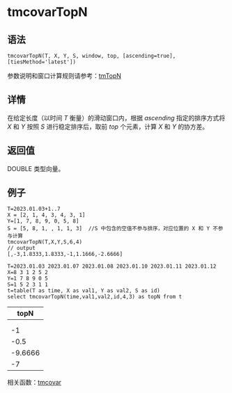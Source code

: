 # tmcovarTopN

## 语法

`tmcovarTopN(T, X, Y, S, window, top, [ascending=true],
[tiesMethod='latest'])`

参数说明和窗口计算规则请参考：[tmTopN](../themes/tmTopN.html)

## 详情

在给定长度（以时间 *T* 衡量）的滑动窗口内，根据 *ascending* 指定的排序方式将 *X*
和 *Y* 按照 *S* 进行稳定排序后，取前 *top* 个元素，计算 *X* 和 *Y* 的协方差。

## 返回值

DOUBLE 类型向量。

## 例子

```
T=2023.01.03+1..7
X = [2, 1, 4, 3, 4, 3, 1]
Y=[1, 7, 8, 9, 0, 5, 8]
S = [5, 8, 1, , 1, 1, 3]  //S 中包含的空值不参与排序，对应位置的 X 和 Y 不参与计算
tmcovarTopN(T,X,Y,S,6,4)
// output
[,-3,1.8333,1.8333,-1,1.1666,-2.6666]

T=2023.01.03 2023.01.07 2023.01.08 2023.01.10 2023.01.11 2023.01.12
X=8 3 1 2 5 2
Y=1 7 8 9 0 5
S=1 5 2 3 1 1
t=table(T as time, X as val1, Y as val2, S as id)
select tmcovarTopN(time,val1,val2,id,4,3) as topN from t
```

| topN |
| --- |
|  |
|  |
| -1 |
| -0.5 |
| -9.6666 |
| -7 |

相关函数：[tmcovar](tmcovar.html)

